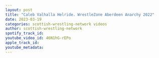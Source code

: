 ```yaml
---
layout: post
title: "Caleb Valhalla Helride. WrestleZone Aberdeen Anarchy 2022"
date: 2023-03-19
categories: scottish-wrestling-network videos
author: scottish-wrestling-network
spotify_track_id: 
youtube_video_id: 46N1hG-rEPo
apple_track_id: 
youtube_metadata: 
---
```

